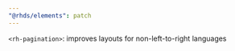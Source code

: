 ```yaml
---
"@rhds/elements": patch
---
```


`<rh-pagination>`: improves layouts for non-left-to-right languages
